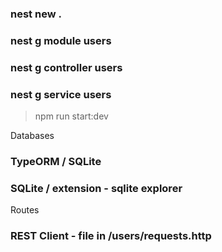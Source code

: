 ### nest new .

### nest g module users

### nest g controller users

### nest g service users

> npm run start:dev

Databases

### TypeORM / SQLite

### SQLite / extension - sqlite explorer

Routes

### REST Client - file in /users/requests.http
